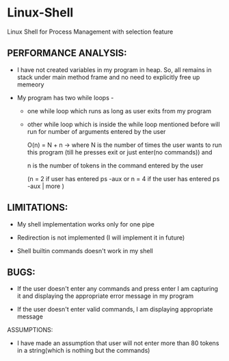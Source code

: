 # Linux-Shell
Linux Shell for Process Management with selection feature

## PERFORMANCE ANALYSIS:


- I have not created variables in my program in heap. So, all remains in stack under main method frame and no need 
   to 
explicitly free up memeory
 
- My program has two while loops - 
    
    - one while loop which runs as long as user exits from my program  
    
    - other while loop which is inside the while loop mentioned before will run for number of arguments entered by the user
    
      O(n) = N + n -> where N is the number of times the user wants to run this program 
      (till he presses exit or just enter(no
 commands)) and 
                   
      n is the number of tokens in the command entered by the user
   
      (n = 2 if user has entered ps -aux or n = 4 if the user has 
      entered ps -aux | more )




## LIMITATIONS:

 
- My shell implementation works only for one pipe 
 
- Redirection is not implemented 
(I will implement it in future)
 
- Shell builtin commands doesn't work in my shell	
	


## BUGS:
 
 
* If the user doesn't enter any commands and press enter I am capturing it and displaying the appropriate error message 
in
 my program
 
* If the user doesn't enter valid commands, I am displaying appropriate message

ASSUMPTIONS:
  
  
* I have made an assumption that user will not enter more than 80 tokens in a string(which is nothing but the commands)

